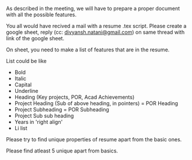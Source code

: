 As described in the meeting, we will have to prepare a proper document with all the possible features.

You all would have recived a mail with a resume .tex script.
Please create a google sheet, reply (cc: divyansh.natani@gmail.com) on same thread with link of the google sheet. 

On sheet, you need to make a list of features that are in the resume.

List could be like
- Bold
- Italic
- Capital
- Underline
- Heading (Key projects, POR, Acad Achievements)
- Project Heading (Sub of above heading, in pointers) = POR Heading
- Project Subheading = POR Subheading
- Project Sub sub heading
- Years in 'right align'
- Li list
  
  
 Please try to find unique properties of resume apart from the basic ones.
 
 Please find atleast 5 unique apart from basics.
  
